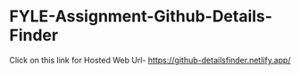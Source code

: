 # FYLE-Assignment-Github-Details-Finder

Click on this link for Hosted Web Url- https://github-detailsfinder.netlify.app/
